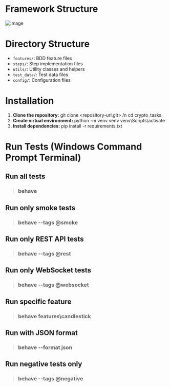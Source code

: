 # Framework Structure
![image](https://github.com/user-attachments/assets/c04cdd1d-726b-4063-84ff-cb4273f89cae)

# Directory Structure
- `features/`: BDD feature files
- `steps/`: Step implementation files
- `utils/`: Utility classes and helpers
- `test_data/`: Test data files
- `config/`: Configuration files


# Installation

1. **Clone the repository:**
   git clone <repository-url.git> /n
   cd crypto_tasks
2. **Create virtual environment:**
   python -m venv venv
   venv\Scripts\activate
3. **Install dependencies:**
   pip install -r requirements.txt


# Run Tests (Windows Command Prompt Terminal)
## Run all tests

>### behave

## Run only smoke tests

>### behave --tags @smoke

## Run only REST API tests

>### behave --tags @rest

## Run only WebSocket tests

>### behave --tags @websocket

## Run specific feature

>### behave features\candlestick

## Run with JSON format

>### behave --format json

## Run negative tests only

>### behave --tags @negative

